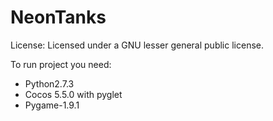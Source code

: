 NeonTanks
=========

License:
Licensed under a GNU lesser general public license.


To run project you need:
 * Python2.7.3
 * Cocos 5.5.0 with pyglet
 * Pygame-1.9.1
 
